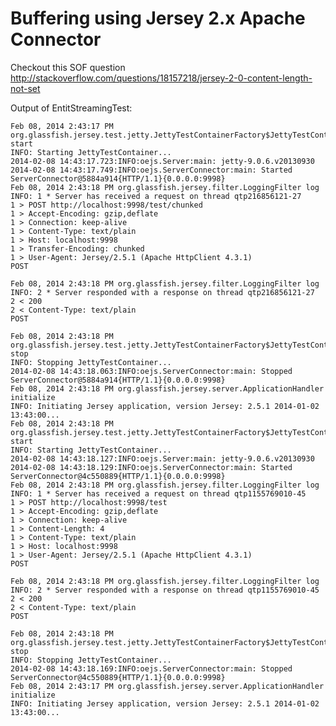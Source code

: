 Buffering using Jersey 2.x Apache Connector
============

Checkout this SOF question http://stackoverflow.com/questions/18157218/jersey-2-0-content-length-not-set

Output of EntitStreamingTest:

    Feb 08, 2014 2:43:17 PM org.glassfish.jersey.test.jetty.JettyTestContainerFactory$JettyTestContainer start
    INFO: Starting JettyTestContainer...
    2014-02-08 14:43:17.723:INFO:oejs.Server:main: jetty-9.0.6.v20130930
    2014-02-08 14:43:17.749:INFO:oejs.ServerConnector:main: Started ServerConnector@5884a914{HTTP/1.1}{0.0.0.0:9998}
    Feb 08, 2014 2:43:18 PM org.glassfish.jersey.filter.LoggingFilter log
    INFO: 1 * Server has received a request on thread qtp216856121-27
    1 > POST http://localhost:9998/test/chunked
    1 > Accept-Encoding: gzip,deflate
    1 > Connection: keep-alive
    1 > Content-Type: text/plain
    1 > Host: localhost:9998
    1 > Transfer-Encoding: chunked
    1 > User-Agent: Jersey/2.5.1 (Apache HttpClient 4.3.1)
    POST

    Feb 08, 2014 2:43:18 PM org.glassfish.jersey.filter.LoggingFilter log
    INFO: 2 * Server responded with a response on thread qtp216856121-27
    2 < 200
    2 < Content-Type: text/plain
    POST

    Feb 08, 2014 2:43:18 PM org.glassfish.jersey.test.jetty.JettyTestContainerFactory$JettyTestContainer stop
    INFO: Stopping JettyTestContainer...
    2014-02-08 14:43:18.063:INFO:oejs.ServerConnector:main: Stopped ServerConnector@5884a914{HTTP/1.1}{0.0.0.0:9998}
    Feb 08, 2014 2:43:18 PM org.glassfish.jersey.server.ApplicationHandler initialize
    INFO: Initiating Jersey application, version Jersey: 2.5.1 2014-01-02 13:43:00...
    Feb 08, 2014 2:43:18 PM org.glassfish.jersey.test.jetty.JettyTestContainerFactory$JettyTestContainer start
    INFO: Starting JettyTestContainer...
    2014-02-08 14:43:18.127:INFO:oejs.Server:main: jetty-9.0.6.v20130930
    2014-02-08 14:43:18.129:INFO:oejs.ServerConnector:main: Started ServerConnector@4c550889{HTTP/1.1}{0.0.0.0:9998}
    Feb 08, 2014 2:43:18 PM org.glassfish.jersey.filter.LoggingFilter log
    INFO: 1 * Server has received a request on thread qtp1155769010-45
    1 > POST http://localhost:9998/test
    1 > Accept-Encoding: gzip,deflate
    1 > Connection: keep-alive
    1 > Content-Length: 4
    1 > Content-Type: text/plain
    1 > Host: localhost:9998
    1 > User-Agent: Jersey/2.5.1 (Apache HttpClient 4.3.1)
    POST

    Feb 08, 2014 2:43:18 PM org.glassfish.jersey.filter.LoggingFilter log
    INFO: 2 * Server responded with a response on thread qtp1155769010-45
    2 < 200
    2 < Content-Type: text/plain
    POST

    Feb 08, 2014 2:43:18 PM org.glassfish.jersey.test.jetty.JettyTestContainerFactory$JettyTestContainer stop
    INFO: Stopping JettyTestContainer...
    2014-02-08 14:43:18.169:INFO:oejs.ServerConnector:main: Stopped ServerConnector@4c550889{HTTP/1.1}{0.0.0.0:9998}
    Feb 08, 2014 2:43:17 PM org.glassfish.jersey.server.ApplicationHandler initialize
    INFO: Initiating Jersey application, version Jersey: 2.5.1 2014-01-02 13:43:00...